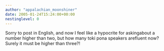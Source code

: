 ```yaml
---
author: "appalachian_moonshiner"
date: 2005-01-24T15:24:00+00:00
nestinglevel: 0
---
```

Sorry to post in English, and now I feel like a hypocrite for askingabout a number higher than two, but how many toki pona speakers arefluent now? Surely it must be higher than three?!